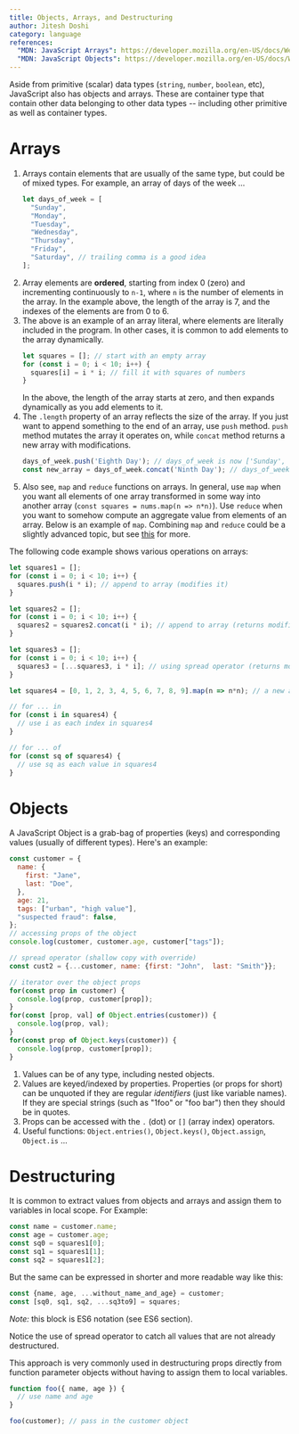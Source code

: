 ```yaml
---
title: Objects, Arrays, and Destructuring
author: Jitesh Doshi
category: language
references:
  "MDN: JavaScript Arrays": https://developer.mozilla.org/en-US/docs/Web/JavaScript/Reference/Global_Objects/Array
  "MDN: JavaScript Objects": https://developer.mozilla.org/en-US/docs/Web/JavaScript/Reference/Global_Objects/Object
---
```


Aside from primitive (scalar) data types (`string`, `number`, `boolean`, etc), JavaScript also has objects and arrays. These are container type that contain other data belonging to other data types -- including other primitive as well as container types.

# Arrays

1. Arrays contain elements that are usually of the same type, but could be of mixed types. For example, an array of days of the week ...
   ```javascript
   let days_of_week = [
     "Sunday",
     "Monday",
     "Tuesday",
     "Wednesday",
     "Thursday",
     "Friday",
     "Saturday", // trailing comma is a good idea
   ];
   ```
2. Array elements are **ordered**, starting from index 0 (zero) and incrementing continuously to `n-1`, where `n` is the number of elements in the array. In the example above, the length of the array is 7, and the indexes of the elements are from 0 to 6.
3. The above is an example of an array literal, where elements are literally included in the program. In other cases, it is common to add elements to the array dynamically.
   ```javascript
   let squares = []; // start with an empty array
   for (const i = 0; i < 10; i++) {
     squares[i] = i * i; // fill it with squares of numbers
   }
   ```
   In the above, the length of the array starts at zero, and then expands dynamically as you add elements to it.
4. The `.length` property of an array reflects the size of the array. If you just want to append something to the end of an array, use `push` method. `push` method mutates the array it operates on, while `concat` method returns a new array with modifications.
   ```javascript
   days_of_week.push('Eighth Day'); // days_of_week is now ['Sunday', ... , 'Eighth Day']
   const new_array = days_of_week.concat('Ninth Day'); // days_of_week is unchanged, but new_array has nine elements
   ```
5. Also see, `map` and `reduce` functions on arrays. In general, use `map` when you want all elements of one array transformed in some way into another array (`const squares = nums.map(n => n*n)`). Use `reduce` when you want to somehow compute an aggregate value from elements of an array. Below is an example of `map`. Combining `map` and `reduce` could be a slightly advanced topic, but see [this](https://medium.com/poka-techblog/simplify-your-javascript-use-map-reduce-and-filter-bd02c593cc2d) for more.

The following code example shows various operations on arrays:

```javascript
let squares1 = [];
for (const i = 0; i < 10; i++) {
  squares.push(i * i); // append to array (modifies it)
}

let squares2 = [];
for (const i = 0; i < 10; i++) {
  squares2 = squares2.concat(i * i); // append to array (returns modified version)
}

let squares3 = [];
for (const i = 0; i < 10; i++) {
  squares3 = [...squares3, i * i]; // using spread operator (returns modified version)
}

let squares4 = [0, 1, 2, 3, 4, 5, 6, 7, 8, 9].map(n => n*n); // a new array containing squares of elements of nums

// for ... in
for (const i in squares4) {
  // use i as each index in squares4
}

// for ... of
for (const sq of squares4) {
  // use sq as each value in squares4
}
```

# Objects

A JavaScript Object is a grab-bag of properties (keys) and corresponding values (usually of different types). Here's an example:

```javascript
const customer = {
  name: {
    first: "Jane",
    last: "Doe",
  },
  age: 21,
  tags: ["urban", "high value"],
  "suspected fraud": false,
};
// accessing props of the object
console.log(customer, customer.age, customer["tags"]);

// spread operator (shallow copy with override)
const cust2 = {...customer, name: {first: "John",  last: "Smith"}};

// iterator over the object props
for(const prop in customer) {
  console.log(prop, customer[prop]);
}
for(const [prop, val] of Object.entries(customer)) {
  console.log(prop, val);
}
for(const prop of Object.keys(customer)) {
  console.log(prop, customer[prop]);
}
```

1. Values can be of any type, including nested objects.
2. Values are keyed/indexed by properties. Properties (or props for short) can be unquoted if they are regular *identifiers* (just like variable names). If they are special strings (such as "1foo" or "foo bar") then they should be in quotes.
3. Props can be accessed with the `.` (dot) or `[]` (array index) operators.
4. Useful functions: `Object.entries()`, `Object.keys()`, `Object.assign`, `Object.is` ...

# Destructuring

It is common to extract values from objects and arrays and assign them to variables in local scope. For Example:

```javascript
const name = customer.name;
const age = customer.age;
const sq0 = squares1[0];
const sq1 = squares1[1];
const sq2 = squares1[2];
```

But the same can be expressed in shorter and more readable way like this:

```javascript
const {name, age, ...without_name_and_age} = customer;
const [sq0, sq1, sq2, ...sq3to9] = squares;
```
*Note:* this block is ES6 notation (see ES6 section).

Notice the use of spread operator to catch all values that are not already destructured.

This approach is very commonly used in destructuring props directly from function parameter objects without having to assign them to local variables.

```javascript
function foo({ name, age }) {
  // use name and age
}

foo(customer); // pass in the customer object
```